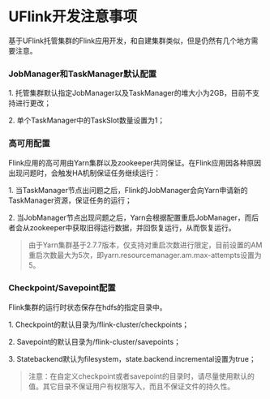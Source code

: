 

# UFlink开发注意事项

基于UFlink托管集群的Flink应用开发，和自建集群类似，但是仍然有几个地方需要注意。

### JobManager和TaskManager默认配置

1\. 托管集群默认指定JobManager以及TaskManager的堆大小为2GB，目前不支持进行更改；

2\. 单个TaskManager中的TaskSlot数量设置为1；

### 高可用配置

Flink应用的高可用由Yarn集群以及zookeeper共同保证。在Flink应用因各种原因出现问题时，会触发HA机制保证任务继续运行：

1\. 当TaskManager节点出问题之后，Flink的JobManager会向Yarn申请新的TaskManager资源，保证任务的运行；

2\.
当JobManager节点出现问题之后，Yarn会根据配置重启JobManager，而后者会从zookeeper中获取旧得运行数据，并回恢复运行，从而恢复运行。

> 由于Yarn集群基于2.7.7版本，仅支持对重启次数进行限定，目前设置的AM重启次数最大为5次，即yarn.resourcemanager.am.max-attempts设置为5。

### Checkpoint/Savepoint配置

Flink集群的运行时状态保存在hdfs的指定目录中。

1\. Checkpoint的默认目录为/flink-cluster/checkpoints；

2\. Savepoint的默认目录为/flink-cluster/savepoints；

3\. Statebackend默认为filesystem，state.backend.incremental设置为true；

> 注意：在自定义checkpoint或者savepoint的目录时，请尽量使用默认的值。其它目录不保证用户有权限写入，而且不保证文件的持久性。
